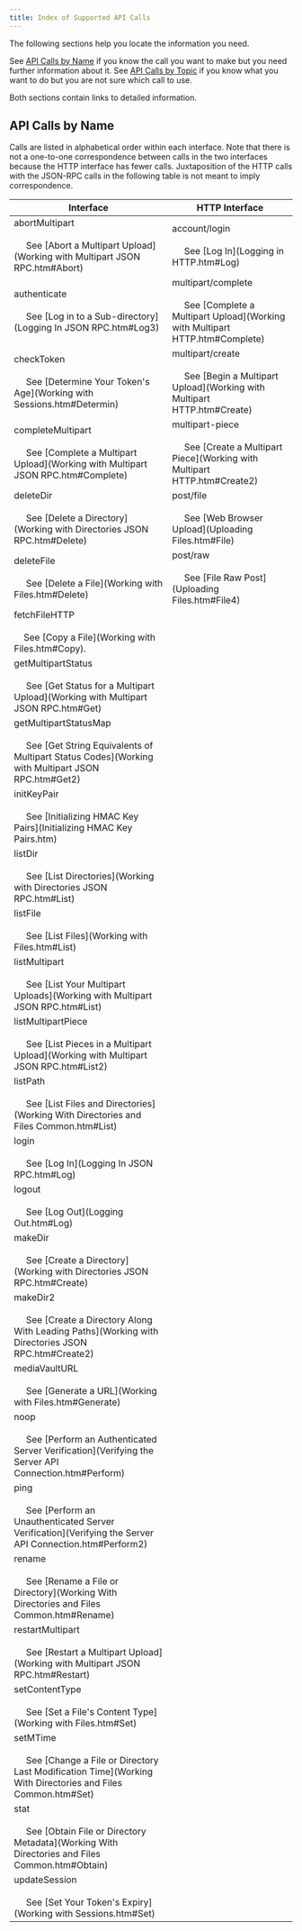 ```yaml
---
title: Index of Supported API Calls
---
```

The following sections help you locate the information you need.

See [API Calls by Name](#api-calls-by-name) if you know the call you want to make but you need further information about it.
See [API Calls by Topic](api-calls-by-topic) if you know what you want to do but you are not sure which call to use.

Both sections contain links to detailed information.

## API Calls by Name
Calls are listed in alphabetical order within each interface. Note that there is not a one-to-one correspondence between calls in the two interfaces because the HTTP interface has fewer calls. Juxtaposition of the HTTP calls with the JSON-RPC calls in the following table is not meant to imply correspondence.

| Interface | HTTP Interface |
| --- | --- |
| abortMultipart<br /><br />     See [Abort a Multipart Upload](Working with Multipart JSON RPC.htm#Abort) | account/login<br /><br />     See [Log In](Logging in HTTP.htm#Log) |
| authenticate<br /><br />     See [Log in to a Sub-directory](Logging In JSON RPC.htm#Log3) | multipart/complete<br /><br />     See [Complete a Multipart Upload](Working with Multipart HTTP.htm#Complete) |
| checkToken<br /><br />     See [Determine Your Token's Age](Working with Sessions.htm#Determin) | multipart/create<br /><br />     See [Begin a Multipart Upload](Working with Multipart HTTP.htm#Create) |
| completeMultipart<br /><br />     See [Complete a Multipart Upload](Working with Multipart JSON RPC.htm#Complete) | multipart-piece<br /><br />     See [Create a Multipart Piece](Working with Multipart HTTP.htm#Create2) |
| deleteDir<br /><br />     See [Delete a Directory](Working with Directories JSON RPC.htm#Delete) | post/file<br /><br />     See [Web Browser Upload](Uploading Files.htm#File) |
| deleteFile<br /><br />     See [Delete a File](Working with Files.htm#Delete) | post/raw<br /><br />     See [File Raw Post](Uploading Files.htm#File4) |
| fetchFileHTTP<br /><br />    See [Copy a File](Working with Files.htm#Copy). |     |
| getMultipartStatus<br /><br />     See [Get Status for a Multipart Upload](Working with Multipart JSON RPC.htm#Get) |     |
| getMultipartStatusMap<br /><br />     See [Get String Equivalents of Multipart Status Codes](Working with Multipart JSON RPC.htm#Get2) |     |
| initKeyPair<br /><br />     See [Initializing HMAC Key Pairs](Initializing HMAC Key Pairs.htm) |     |
| listDir<br /><br />     See [List Directories](Working with Directories JSON RPC.htm#List) |     |
| listFile<br /><br />     See [List Files](Working with Files.htm#List) |     |
| listMultipart<br /><br />     See [List Your Multipart Uploads](Working with Multipart JSON RPC.htm#List) |     |
| listMultipartPiece<br /><br />     See [List Pieces in a Multipart Upload](Working with Multipart JSON RPC.htm#List2) |     |
| listPath<br /><br />     See [List Files and Directories](Working With Directories and Files Common.htm#List) |     |
| login<br /><br />     See [Log In](Logging In JSON RPC.htm#Log) |     |
| logout<br /><br />     See [Log Out](Logging Out.htm#Log) |     |
| makeDir<br /><br />     See [Create a Directory](Working with Directories JSON RPC.htm#Create) |     |
| makeDir2<br /><br />     See [Create a Directory Along With Leading Paths](Working with Directories JSON RPC.htm#Create2) |     |
| mediaVaultURL<br /><br />     See [Generate a URL](Working with Files.htm#Generate) |     |
| noop<br /><br />     See [Perform an Authenticated Server Verification](Verifying the Server API Connection.htm#Perform) |     |
| ping<br /><br />     See [Perform an Unauthenticated Server Verification](Verifying the Server API Connection.htm#Perform2) |     |
| rename<br /><br />     See [Rename a File or Directory](Working With Directories and Files Common.htm#Rename) |     |
| restartMultipart<br /><br />     See [Restart a Multipart Upload](Working with Multipart JSON RPC.htm#Restart) |     |
| setContentType<br /><br />     See [Set a File's Content Type](Working with Files.htm#Set) |     |
| setMTime<br /><br />     See [Change a File or Directory Last Modification Time](Working With Directories and Files Common.htm#Set) |     |
| stat<br /><br />     See [Obtain File or Directory Metadata](Working With Directories and Files Common.htm#Obtain) |     |
| updateSession<br /><br />     See [Set Your Token's Expiry](Working with Sessions.htm#Set) |     |
